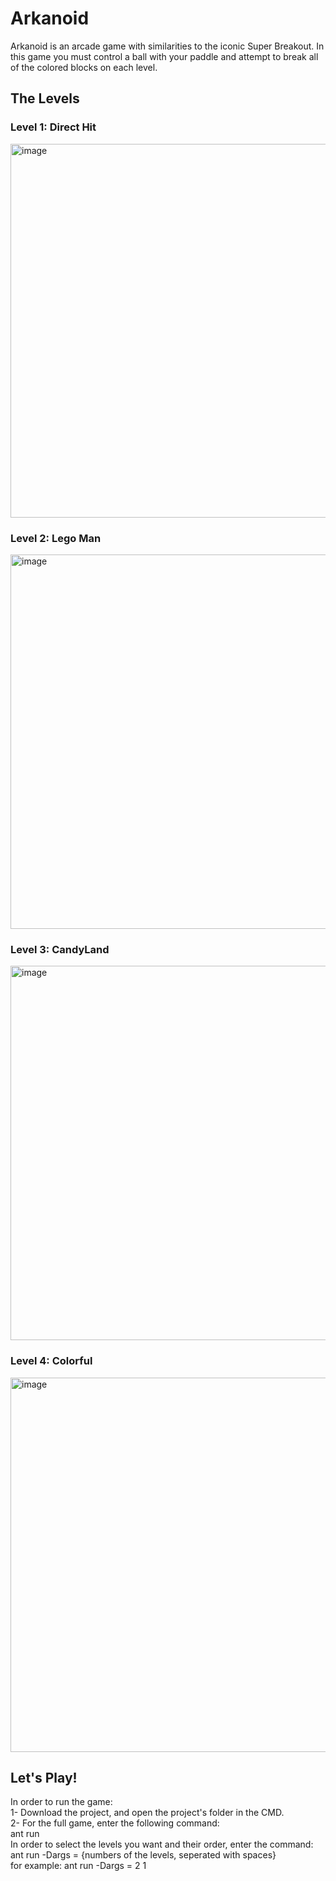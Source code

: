 # Arkanoid

Arkanoid is an arcade game with similarities to the iconic Super Breakout.
In this game you must control a ball with your paddle and attempt to break all of the colored blocks on each level.

## The Levels

### Level 1: Direct Hit
<img width="598" alt="image" src="https://user-images.githubusercontent.com/92527489/191509692-fe305b60-ad5f-4df5-a1c7-d812d3a616ef.png">


### Level 2: Lego Man
<img width="599" alt="image" src="https://user-images.githubusercontent.com/92527489/191509357-2320a830-2a5e-443c-a8e1-231367ce4d56.png">


### Level 3: CandyLand
<img width="599" alt="image" src="https://user-images.githubusercontent.com/92527489/191508912-bdfe4cda-bb36-42f2-a716-c19ce1830c4f.png">


### Level 4: Colorful
<img width="599" alt="image" src="https://user-images.githubusercontent.com/92527489/191509173-59971c1e-5c09-40cd-aefa-981500ca2452.png">


## Let's Play!

In order to run the game:\
1- Download the project, and open the project's folder in the CMD.\
2- For the full game, enter the following command:\
ant run\
In order to select the levels you want and their order, enter the command:\
ant run -Dargs = {numbers of the levels, seperated with spaces}\
for example: ant run -Dargs = 2 1
